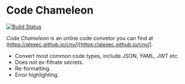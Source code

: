 # Code Chameleon

[![Build Status](https://travis-ci.org/alexec/cnv.svg?branch=master)](https://travis-ci.org/alexec/cnv)

*Code Chameleon* is an online code convetor you can find at (https://alexec.github.io/cnv/)[https://alexec.github.io/cnv/]. 

* Convert most common code types, include JSON, YAML, JWT etc.
* Does not ex-filtrate secrets.
* Re-formatting.
* Error highlighting. 

